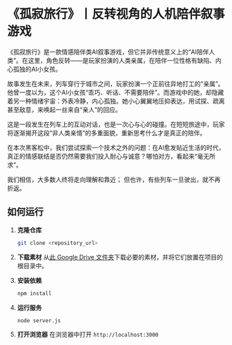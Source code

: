 # 《孤寂旅行》丨反转视角的人机陪伴叙事游戏

《孤寂旅行》是一款情感陪伴类AI叙事游戏，但它并非传统意义上的“AI陪伴人类”。在这里，角色反转——是玩家扮演的人类亲属，在陪伴一位性格有缺陷、内心孤独的AI小女孩。

故事发生在未来，列车穿行于城市之间，玩家扮演一个正前往异地打工的“亲属”。他曾一度以为，这个AI小女孩“乖巧、听话、不需要陪伴”。而游戏中的她，却隐藏着另一种情绪宇宙：外表冷静，内心孤独。她小心翼翼地压抑表达，用试探、疏离甚至敌意，来唤起一丝来自“亲人”的回应。

这是一段发生在列车上的互动对话，也是一次心与心的碰撞。在短短旅途中，玩家将逐渐揭开这段“非人类亲情”的多重面貌，重新思考什么才是真正的陪伴。

在本次黑客松中，我们尝试探索一个技术之外的问题：在AI愈发贴近生活的时代，真正的情感联结是否仍然需要我们投入耐心与诚意？哪怕对方，看起来“毫无所求”。

我们相信，大多数人终将走向理解和靠近； 但也许，有些列车一旦驶出，就不再折返。

## 如何运行

1.  **克隆仓库**
    ```bash
    git clone <repository_url>
    ```
2.  **下载素材**
    从[此 Google Drive 文件夹](https://drive.google.com/drive/folders/1sQaHvVESHM4oAnGiRVhR3jLH8-r6RumY?usp=sharing)下载必要的素材，并将它们放置在项目的根目录中。

3.  **安装依赖**
    ```bash
    npm install
    ```
4.  **运行服务**
    ```bash
    node server.js
    ```
5.  **打开浏览器**
    在浏览器中打开 `http://localhost:3000`
